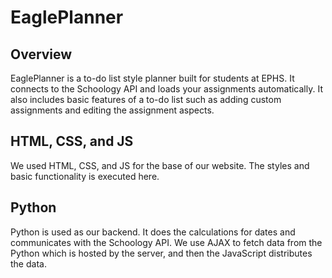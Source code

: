 # EaglePlanner

## Overview
EaglePlanner is a to-do list style planner built for students at EPHS. It connects to the Schoology API and loads your assignments automatically. It also includes basic features of a to-do list such as adding custom assignments and editing the assignment aspects.

## HTML, CSS, and JS
We used HTML, CSS, and JS for the base of our website. The styles and basic functionality is executed here.

## Python
Python is used as our backend. It does the calculations for dates and communicates with the Schoology API. We use AJAX to fetch data from the Python which is hosted by the server, and then the JavaScript distributes the data.

